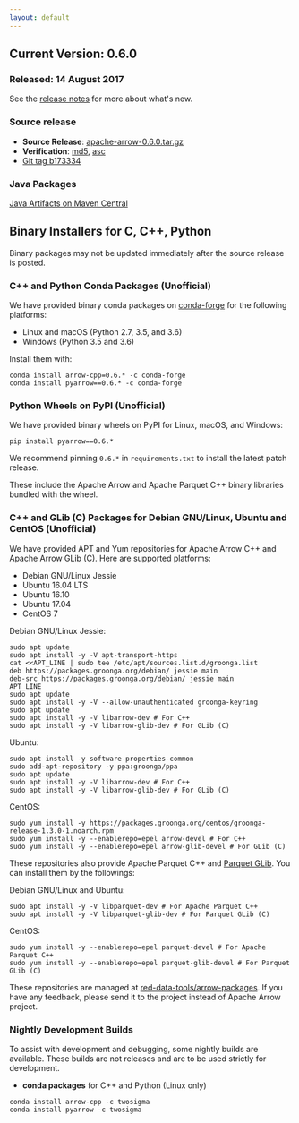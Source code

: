 ```yaml
---
layout: default
---
```

<!--
{% comment %}
Licensed to the Apache Software Foundation (ASF) under one or more
contributor license agreements.  See the NOTICE file distributed with
this work for additional information regarding copyright ownership.
The ASF licenses this file to you under the Apache License, Version 2.0
(the "License"); you may not use this file except in compliance with
the License.  You may obtain a copy of the License at

http://www.apache.org/licenses/LICENSE-2.0

Unless required by applicable law or agreed to in writing, software
distributed under the License is distributed on an "AS IS" BASIS,
WITHOUT WARRANTIES OR CONDITIONS OF ANY KIND, either express or implied.
See the License for the specific language governing permissions and
limitations under the License.
{% endcomment %}
-->

## Current Version: 0.6.0

### Released: 14 August 2017

See the [release notes][10] for more about what's new.

### Source release

* **Source Release**: [apache-arrow-0.6.0.tar.gz][6]
* **Verification**: [md5][3], [asc][7]
* [Git tag b173334][2]

### Java Packages

[Java Artifacts on Maven Central][4]

## Binary Installers for C, C++, Python

Binary packages may not be updated immediately after the source release is posted.

### C++ and Python Conda Packages (Unofficial)

We have provided binary conda packages on [conda-forge][5] for the following
platforms:

* Linux and macOS (Python 2.7, 3.5, and 3.6)
* Windows (Python 3.5 and 3.6)

Install them with:


```shell
conda install arrow-cpp=0.6.* -c conda-forge
conda install pyarrow==0.6.* -c conda-forge
```

### Python Wheels on PyPI (Unofficial)

We have provided binary wheels on PyPI for Linux, macOS, and Windows:

```shell
pip install pyarrow==0.6.*
```

We recommend pinning `0.6.*` in `requirements.txt` to install the latest patch
release.

These include the Apache Arrow and Apache Parquet C++ binary libraries bundled
with the wheel.

### C++ and GLib (C) Packages for Debian GNU/Linux, Ubuntu and CentOS (Unofficial)

We have provided APT and Yum repositories for Apache Arrow C++ and
Apache Arrow GLib (C). Here are supported platforms:

* Debian GNU/Linux Jessie
* Ubuntu 16.04 LTS
* Ubuntu 16.10
* Ubuntu 17.04
* CentOS 7

Debian GNU/Linux Jessie:

```shell
sudo apt update
sudo apt install -y -V apt-transport-https
cat <<APT_LINE | sudo tee /etc/apt/sources.list.d/groonga.list
deb https://packages.groonga.org/debian/ jessie main
deb-src https://packages.groonga.org/debian/ jessie main
APT_LINE
sudo apt update
sudo apt install -y -V --allow-unauthenticated groonga-keyring
sudo apt update
sudo apt install -y -V libarrow-dev # For C++
sudo apt install -y -V libarrow-glib-dev # For GLib (C)
```

Ubuntu:

```shell
sudo apt install -y software-properties-common
sudo add-apt-repository -y ppa:groonga/ppa
sudo apt update
sudo apt install -y -V libarrow-dev # For C++
sudo apt install -y -V libarrow-glib-dev # For GLib (C)
```

CentOS:

```shell
sudo yum install -y https://packages.groonga.org/centos/groonga-release-1.3.0-1.noarch.rpm
sudo yum install -y --enablerepo=epel arrow-devel # For C++
sudo yum install -y --enablerepo=epel arrow-glib-devel # For GLib (C)
```

These repositories also provide Apache Parquet C++ and
[Parquet GLib][8]. You can install them by the followings:

Debian GNU/Linux and Ubuntu:

```shell
sudo apt install -y -V libparquet-dev # For Apache Parquet C++
sudo apt install -y -V libparquet-glib-dev # For Parquet GLib (C)
```

CentOS:

```shell
sudo yum install -y --enablerepo=epel parquet-devel # For Apache Parquet C++
sudo yum install -y --enablerepo=epel parquet-glib-devel # For Parquet GLib (C)
```

These repositories are managed at
[red-data-tools/arrow-packages][9]. If you have any feedback, please
send it to the project instead of Apache Arrow project.

### Nightly Development Builds

To assist with development and debugging, some nightly builds are
available. These builds are not releases and are to be used strictly for
development.

* **conda packages** for C++ and Python (Linux only)

```
conda install arrow-cpp -c twosigma
conda install pyarrow -c twosigma
```

[1]: https://www.apache.org/dyn/closer.cgi/arrow/arrow-0.6.0/
[2]: https://github.com/apache/arrow/releases/tag/apache-arrow-0.6.0
[3]: https://www.apache.org/dyn/closer.cgi/arrow/arrow-0.6.0/apache-arrow-0.6.0.tar.gz.md5
[4]: http://search.maven.org/#search%7Cga%7C1%7Cg%3A%22org.apache.arrow%22%20AND%20v%3A%220.6.0%22
[5]: http://conda-forge.github.io
[6]: https://www.apache.org/dyn/closer.cgi/arrow/arrow-0.6.0/apache-arrow-0.6.0.tar.gz
[7]: https://www.apache.org/dyn/closer.cgi/arrow/arrow-0.6.0/apache-arrow-0.6.0.tar.gz.asc
[8]: https://github.com/red-data-tools/parquet-glib
[9]: https://github.com/red-data-tools/arrow-packages
[10]: http://arrow.apache.org/release/0.6.0.html
